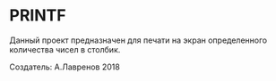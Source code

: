 # PRINTF

Данный проект предназначен для печати на экран определенного количества чисел в столбик.

Создатель: А.Лавренов
2018
